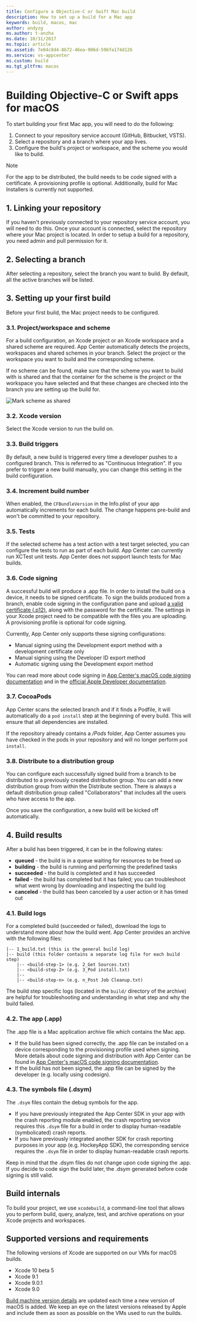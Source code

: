 ```yaml
---
title: Configure a Objective-C or Swift Mac build
description: How to set up a build for a Mac app
keywords: build, macos, mac
author: andyzg
ms.author: t-anzha
ms.date: 10/31/2017
ms.topic: article
ms.assetid: 7e04c8d4-8b72-46ea-906d-596fa174d126
ms.service: vs-appcenter
ms.custom: build
ms.tgt_pltfrm: macos
---
```


# Building Objective-C or Swift apps for macOS

To start building your first Mac app, you will need to do the following:

1. Connect to your repository service account (GitHub, Bitbucket, VSTS).
2. Select a repository and a branch where your app lives.
3. Configure the build's project or workspace, and the scheme you would like to build.

> [!NOTE]
> For the app to be distributed, the build needs to be code signed with a certificate. A provisioning profile is optional.  Additionally, build for Mac Installers is currently not supported.

## 1. Linking your repository

If you haven't previously connected to your repository service account, you will need to do this. Once your account is connected, select the repository where your Mac project is located. In order to setup a build for a repository, you need admin and pull permission for it.

## 2. Selecting a branch

After selecting a repository, select the branch you want to build. By default, all the active branches will be listed.

## 3. Setting up your first build

Before your first build, the Mac project needs to be configured.

### 3.1. Project/workspace and scheme

For a build configuration, an Xcode project or an Xcode workspace and a shared scheme are required. App Center automatically detects the projects, workspaces and shared schemes in your branch. Select the project or the workspace you want to build and the corresponding scheme.

If no scheme can be found, make sure that the scheme you want to build with is shared and that the container for the scheme is the project or the workspace you have selected and that these changes are checked into the branch you are setting up the build for.

![Mark scheme as shared](images/xcode-share-scheme.png "Marking a scheme as shared in Xcode")

### 3.2. Xcode version

Select the Xcode version to run the build on.

### 3.3. Build triggers

By default, a new build is triggered every time a developer pushes to a configured branch. This is referred to as "Continuous Integration". If you prefer to trigger a new build manually, you can change this setting in the build configuration.

### 3.4. Increment build number

When enabled, the `CFBundleVersion` in the Info.plist of your app automatically increments for each build. The change happens pre-build and won't be committed to your repository.

### 3.5. Tests

If the selected scheme has a test action with a test target selected, you can configure the tests to run as part of each build. App Center can currently run XCTest unit tests. App Center does not support launch tests for Mac builds.

### 3.6. Code signing

A successful build will produce a .app file. In order to install the build on a device, it needs to be signed certificate. To sign the builds produced from a branch, enable code signing in the configuration pane and upload [a valid certificate (.p12)](~/build/macos/uploading-signing-files.md), along with the password for the certificate. The settings in your Xcode project need to be compatible with the files you are uploading. A provisioning profile is optional for code signing.

Currently, App Center only supports these signing configurations:

- Manual signing using the Development export method with a development certificate only
- Manual signing using the Developer ID export method
- Automatic signing using the Development export method

You can read more about code signing in [App Center's macOS code signing documentation](~/build/macos/code-signing.md) and in the [official Apple Developer documentation](https://developer.apple.com/support/code-signing/).

### 3.7. CocoaPods

App Center scans the selected branch and if it finds a Podfile, it will automatically do a `pod install` step at the beginning of every build. This will ensure that all dependencies are installed.

If the repository already contains a */Pods* folder, App Center assumes you have checked in the pods in your repository and will no longer perform `pod install`.

### 3.8. Distribute to a distribution group

You can configure each successfully signed build from a branch to be distributed to a previously created distribution group. You can add a new distribution group from within the Distribute section. There is always a default distribution group called "Collaborators" that includes all the users who have access to the app.

Once you save the configuration, a new build will be kicked off automatically.

## 4. Build results

After a build has been triggered, it can be in the following states:

* **queued** -  the build is in a queue waiting for resources to be freed up
* **building** - the build is running and performing the predefined tasks
* **succeeded** - the build is completed and it has succeeded
* **failed** - the build has completed but it has failed; you can troubleshoot what went wrong by downloading and inspecting the build log
* **canceled** - the build has been canceled by a user action or it has timed out

### 4.1. Build logs

For a completed build (succeeded or failed), download the logs to understand more about how the build went. App Center provides an archive with the following files:

```NA
|-- 1_build.txt (this is the general build log)
|-- build (this folder contains a separate log file for each build step)
    |-- <build-step-1> (e.g. 2_Get Sources.txt)
    |-- <build-step-2> (e.g. 3_Pod install.txt)
    |--
    |-- <build-step-n> (e.g. n_Post Job Cleanup.txt)
```

The build step specific logs (located in the `build/` directory of the archive) are helpful for troubleshooting and understanding in what step and why the build failed.

### 4.2. The app (.app)

The .app file is a Mac application archive file which contains the Mac app.

* If the build has been signed correctly, the .app file can be installed on a device corresponding to the provisioning profile used when signing. More details about code signing and distribution with App Center can be found in [App Center's macOS code signing documentation](~/build/macos/code-signing.md).
* If the build has not been signed, the .app file can be signed by the developer (e.g. locally using codesign).

### 4.3. The symbols file (.dsym)

The `.dsym` files contain the debug symbols for the app.

* If you have previously integrated the App Center SDK in your app with the crash reporting module enabled, the crash reporting service requires this `.dsym` file for a build in order to display human-readable (symbolicated) crash reports.
* If you have previously integrated another SDK for crash reporting purposes in your app (e.g. HockeyApp SDK), the corresponding service requires the `.dsym` file in order to display human-readable crash reports.

Keep in mind that the .dsym files do not change upon code signing the .app. If you decide to code sign the build later, the .dsym generated before code signing is still valid.

[xcode-share-scheme]: images/xcode-share-scheme.png "Marking a scheme as shared in Xcode"

## Build internals

To build your project, we use `xcodebuild`, a command-line tool that allows you to perform build, query, analyze, test, and archive operations on your Xcode projects and workspaces.

## Supported versions and requirements

The following versions of Xcode are supported on our VMs for macOS builds.

* Xcode 10 beta 5
* Xcode 9.1
* Xcode 9.0.1
* Xcode 9.0

[Build machine version details](../software.md) are updated each time a new version of macOS is added. We keep an eye on the latest versions released by Apple and include them as soon as possible on the VMs used to run the builds.

